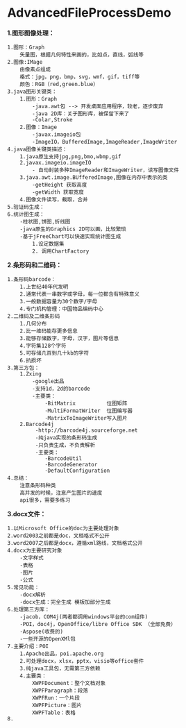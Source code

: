 # AdvancedFileProcessDemo 

**1.图形图像处理：**
    
    1.图形：Graph
        矢量图，根据几何特性来画的，比如点，直线，弧线等
    2.图像:IMage        
        由像素点组成
        格式：jpg，png，bmp，svg，wmf，gif，tiff等
        颜色：RGB（red,green.blue）
    3.java图形关键类：
        1.图形：Graph
            -java.awt包 --> 开发桌面应用程序，较老，逐步废弃
            -java 2D库：关于图形库，被保留下来了
            -Colar,Stroke
        2.图像：Image
            -javax.imageio包 
            -ImageIO，BufferedImage,ImageReader,ImageWriter
    4.java图像关键类描述：
        1.java原生支持jpg,png,bmo,wbmp,gif
        2.javax.imageio.imageIO
            - 自动封装多种ImageReader和ImageWriter，读写图像文件
        3.java.awt.image.BUfferedImage,图像在内存中表示的类
            -getHeight 获取高度
            -getWidth 获取宽度
        4.图像文件读写，截取，合并
    5.验证码生成：
    6.统计图生成：
        -柱状图,饼图,折线图
        -java原生的Graphics 2D可以画，比较繁琐
        -基于jFreeChart可以快速实现统计图生成
            1.设定数据集
            2. 调用ChartFactory

**2.条形码和二维码：**

    1.条形码barcode：
        1.上世纪40年代发明
        2.通常代表一串数字或字母，每一位都含有特殊意义
        3.一般数据容量为30个数字/字母
        4.专门机构管理：中国物品编码中心
    2.二维码及二维条形码
        1.几何分布
        2.比一维码能存更多信息
        3.能够存储数字，字母，汉字，图片等信息
        4.字符集128个字符
        5.可存储几百到几十kb的字符
        6.抗损坏
    3.第三方包：
        1.Zxing
            -google出品
            -支持1d，2d的barcode
            -主要类：
                ·BitMatrix          位图矩阵
                ·MultiFormatWriter  位图编写器
                ·MatrixToImageWriter写入图片
        2.Barcode4j
             -http://barcode4j.sourceforge.net
             -纯java实现的条形码生成
             -只负责生成，不负责解析
             -主要类：
                ·BarcodeUtil
                ·BarcodeGenerator
                ·DefaultConfiguration
    4.总结：
        注意条形码种类
        高并发的时候，注意产生图片的速度
        api很多，需要多练习
       
**3.docx文件：**
    
    1.以Microsoft Office的doc为主要处理对象
    2.word2003之前都是doc，文档格式不公开
    3.word2007之后都是docx，遵循xml路线，文档格式公开
    4.docx为主要研究对象
        -文字样式
        -表格
        -图片
        -公式
    5.常见功能：
        -docx解析
        -docx生成：完全生成 模板加部分生成
    6.处理第三方库：
        -jacob，COM4j(两者都调用windows平台的com组件)
        -POI，doc4j，OpenOffice/libre Office SDK （全部免费）   
        -Aspose(收费的)
        -一些开源的OpenXMl包
    7.主要介绍：POI
        1.Apache出品，poi.apache.org
        2.可处理docx，xlsx，pptx，visio等office套件
        3.纯java工具包，无需第三方依赖
        4.主要类：
            XWPFDocument：整个文档对象
            XWPFParagraph：段落
            XWPFRun：一个片段
            XWPFPicture：图片
            XWPFTable：表格
    8.
    
